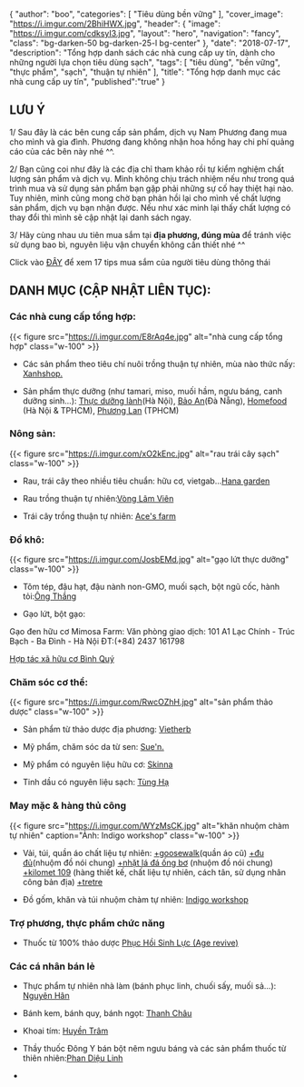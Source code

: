 {
   "author": "boo",
   "categories": [
      "Tiêu dùng bền vững"
   ],
   "cover_image": "https://i.imgur.com/2BhiHWX.jpg",
  "header": {
    "image": "https://i.imgur.com/cdksyI3.jpg",
    "layout": "hero",
    "navigation": "fancy",
    "class": "bg-darken-50 bg-darken-25-l bg-center"
  },
   "date": "2018-07-17",
   "description": "Tổng hợp danh sách các nhà cung cấp uy tín, dành cho những người lựa chọn tiêu dùng sạch",
   "tags": [
            "tiêu dùng", "bền vững", "thực phẩm", "sạch", "thuận tự nhiên"
   ],
"title": "Tổng hợp danh mục các nhà cung cấp uy tín",
"published":"true"
}

## LƯU Ý 

1/ Sau đây là các bên cung cấp sản phẩm, dịch vụ Nam Phương đang mua cho mình và gia đình.  Phương đang không nhận hoa hồng hay chi phí quảng cáo của các bên này nhé ^^. 

2/ Bạn cũng coi như đây là các địa chỉ tham khảo rồi tự kiểm nghiệm chất lượng sản phẩm và dịch vụ. Mình không chịu trách nhiệm nếu như trong quá trình mua và sử dụng sản phẩm bạn gặp phải những sự cố hay thiệt hại nào. Tuy nhiên, mình cũng mong chờ bạn phản hồi lại cho mình về chất lượng sản phẩm, dịch vụ bạn nhận được. Nếu như xác minh lại thấy chất lượng có thay đổi  thì mình sẽ cập nhật lại  danh sách ngay.

3/ Hãy cùng nhau ưu tiên mua sắm tại **địa phương, đúng mùa** để tránh việc sử dụng bao bì, nguyên liệu vận chuyển không cần thiết nhé ^^

Click vào [ĐÂY](https://coachnamphuong.com/posts/17-tips-mua-sam-cua-nguoi-tieu-dung-thong-thai/) để xem 17 tips mua sắm của người tiêu dùng thông thái
 
## DANH MỤC (CẬP NHẬT LIÊN TỤC):

### Các nhà cung cấp tổng hợp:

{{< figure src="https://i.imgur.com/E8rAq4e.jpg" alt="nhà cung cấp tổng hợp" class="w-100" >}}

- Các sản phẩm theo tiêu chí nuôi trồng thuận tự nhiên, mùa nào thức nấy: [Xanhshop.](http://xanhshop.com/)

- Sản phẩm thực dưỡng (như tamari, miso, muối hầm, ngưu báng, canh dưỡng sinh...):
[Thực dưỡng lành]( http://thucduonglanh.com/)(Hà Nội), [Bảo An](https://www.facebook.com/ThucduongBaoAn/)(Đà Nẵng), [Homefood](http://homefood.com.vn/) (Hà Nội & TPHCM), [Phương Lan](http://www.thucduongphuonglan.com/) (TPHCM)


### Nông sản:

{{< figure src="https://i.imgur.com/xO2kEnc.jpg" alt="rau trái cây sạch" class="w-100" >}}

- Rau, trái cây theo nhiều tiêu chuẩn: hữu cơ, vietgab...[Hana garden](https://www.facebook.com/khuvuonhanadalat/)

- Rau trồng thuận tự nhiên:[Vòng Lâm Viên](https://www.facebook.com/vonglamvien/)

- Trái cây trồng thuận tự nhiên: [Ace's farm](https://www.facebook.com/cachmangsach/)

### Đồ khô:

{{< figure src="https://i.imgur.com/JosbEMd.jpg" alt="gạo lứt thực dưỡng" class="w-100" >}}

- Tôm tép, đậu hạt, đậu nành non-GMO, muối sạch, bột ngũ cốc, hành tỏi:[Ông Thắng](https://ongthang.com/)

- Gạo lứt, bột gạo: 

Gạo đen hữu cơ Mimosa Farm:
Văn phòng giao dịch: 101 A1 Lạc Chính - Trúc Bạch - Ba Đình - Hà Nội
ĐT:(+84) 2437 161798

[Hợp tác xã hữu cơ Bình Quý](https://www.facebook.com/H%E1%BB%A3p-t%C3%A1c-x%C3%A3-H%E1%BB%AFu-c%C6%A1-B%C3%ACnh-Qu%C3%BD-2110104775671935/)

### Chăm sóc cơ thể:

{{< figure src="https://i.imgur.com/RwcOZhH.jpg" alt="sản phẩm thảo dược" class="w-100" >}}

- Sản phẩm từ thảo dược địa phương: [Vietherb](https://m.facebook.com/vietherb.vn/)

- Mỹ phẩm, chăm sóc da từ sen: [Sue'n.](https://www.facebook.com/www.suen.vn/)

- Mỹ phẩm có nguyên liệu hữu cơ: [Skinna](https://www.facebook.com/theskinna/)

- Tinh dầu có nguyên liệu sạch: [Tùng Hạ](https://www.facebook.com/TungHaFarm/)

### May mặc & hàng thủ công

{{< figure src="https://i.imgur.com/WYzMsCK.jpg" alt="khăn nhuộm chàm tự nhiên" caption="Ảnh: Indigo workshop" class="w-100" >}}

- Vải, túi, quần áo chất liệu tự nhiên: 
[+goosewalk](https://www.facebook.com/allGoosewalk/)(quần áo cũ)
[+đu đủ](https://www.facebook.com/hatdudu/)(nhuộm đồ nói chung)
[+nhặt lá đá ống bơ](https://www.facebook.com/daongbo/) (nhuộm đồ nói chung)
[+kilomet 109](https://www.facebook.com/kilomet109/) (hàng thiết kế, chất liệu tự nhiên, cách tân, sử dụng nhân công bản địa)
[+tretre](https://www.facebook.com/tretrevietnam/)

- Đồ gốm, khăn và túi nhuộm chàm tự nhiên: [Indigo workshop](https://www.facebook.com/INDIgoworkshop.goworkshop/)

### Trợ phương, thực phẩm chức năng
- Thuốc từ 100% thảo dược [Phục Hồi Sinh Lực (Age revive)](http://phuchoisinhluc.vn/)

### Các cá nhân bán lẻ
- Thực phẩm tự nhiên nhà làm (bánh phục linh, chuối sấy, muối sả...): [Nguyên Hân](https://www.facebook.com/han.nguyen.772013)
- Bánh kem, bánh quy, bánh ngọt: [Thanh Châu](https://www.facebook.com/pham.thanhchau.3)
- Khoai tím: [Huyền Trâm](https://www.facebook.com/blackandwhite12a3dth?fref=gm&dti=744341992400585&hc_location=group)
- Thầy thuốc Đông Y bán bột nêm ngưu báng và các sản phẩm thuốc từ thiên nhiên:[Phan Diệu Linh](https://www.facebook.com/linh.phan.vs)


























-



